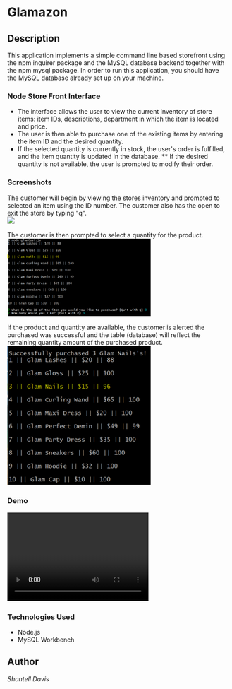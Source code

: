 # Glamazon

## Description
This application implements a simple command line based storefront using the npm inquirer package and the MySQL database backend together with the npm mysql package.
In order to run this application, you should have the MySQL database already set up on your machine.

### Node Store Front Interface
* The interface allows the user to view the current inventory of store items: item IDs, descriptions, department in which the item is located and price. 
* The user is then able to purchase one of the existing items by entering the item ID and the desired quantity. 
* If the selected quantity is currently in stock, the user's order is fulfilled, and the item quantity is updated in the database. 
** If the desired quantity is not available, the user is prompted to modify their order.

### Screenshots
The customer will begin by viewing the stores inventory and prompted to selected an item using the ID number. The customer also has the open to exit the store by typing "q". <br>
<img src="images.glam1.png" width="325"> <br>

The customer is then prompted to select a quantity for the product. <br>
<img src="images/glam2.png" width="325"> <br>

If the product and quantity are available, the customer is alerted the purchased was successful and the table (database) will reflect the remaining quantity amount of the purchased product. <br>
<img src="images/glam3.png" width="325">

### Demo
<video src="glamvid.webm" width="320" height="200" controls preload></video>

### Technologies Used
* Node.js
* MySQL Workbench

## Author
_Shantell Davis_